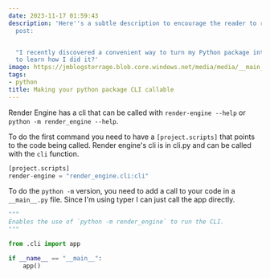 ```yaml
---
date: 2023-11-17 01:59:43
description: 'Here''s a subtle description to encourage the reader to read the blog
  post:


  "I recently discovered a convenient way to turn my Python package into a CLI. Want
  to learn how I did it?'
image: https://jmblogstorrage.blob.core.windows.net/media/media/__main__dot_py.png
tags:
- python
title: Making your python package CLI callable
---
```


Render Engine has a cli that can be called with `render-engine --help` or `python -m render_engine --help`.

To do the first command you need to have a `[project.scripts]` that points to the code being called. Render engine's cli is in cli.py and can be called with the `cli` function.

```python
[project.scripts]
render-engine = "render_engine.cli:cli"

```

To do the `python -m` version, you need to add a call to your code in a `__main__.py` file.  Since I'm using typer I can just call the app directly.

```python
"""
Enables the use of `python -m render_engine` to run the CLI.
"""

from .cli import app

if __name__ == "__main__":
    app()
```
